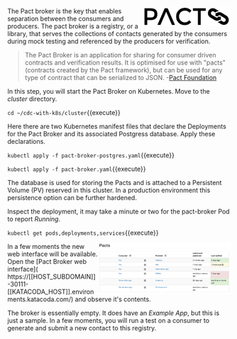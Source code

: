 <img align="right" src="./assets/pact-io.png" width="200">
The Pact broker is the key that enables separation between the consumers and producers. The pact broker is a registry, or a library, that serves the collections of contacts generated by the consumers during mock testing and referenced by the producers for verification.

>The Pact Broker is an application for sharing for consumer driven contracts and verification results. It is optimised for use with "pacts" (contracts created by the Pact framework), but can be used for any type of contract that can be serialized to JSON. -[Pact Foundation](https://github.com/pact-foundation/pact_broker)

In this step, you will start the Pact Broker on Kubernetes. Move to the _cluster_ directory.

`cd ~/cdc-with-k8s/cluster`{{execute}}

Here there are two Kubernetes manifest files that declare the Deployments for the Pact Broker and its associated Postgress database. Apply these declarations.

`kubectl apply -f pact-broker-postgres.yaml`{{execute}}

`kubectl apply -f pact-broker.yaml`{{execute}}

The database is used for storing the Pacts and is attached to a Persistent Volume (PV) reserved in this cluster. In a production environment this persistence option can be further hardened.

Inspect the deployment, it may take a minute or two for the pact-broker Pod to report _Running_.

`kubectl get pods,deployments,services`{{execute}}

<img align="right" src="./assets/pact-broker-example.png" width="300">
In a few moments the new web interface will be available. Open the [Pact Broker web interface](
https://[[HOST_SUBDOMAIN]]-30111-[[KATACODA_HOST]].environments.katacoda.com/) and observe it's contents.

The broker is essentially empty. It does have an _Example App_, but this is just a sample. In a few moments, you will run a test on a consumer to generate and submit a new contact to this registry.
